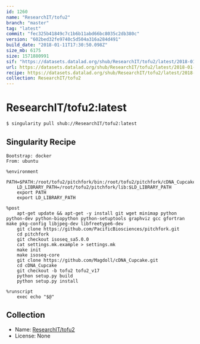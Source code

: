 ```yaml
---
id: 1260
name: "ResearchIT/tofu2"
branch: "master"
tag: "latest"
commit: "fec325b41849c7c1b6b11abd66bc8035c2db380c"
version: "602bed32fe9740c5d504a316a284d491"
build_date: "2018-01-11T17:30:50.098Z"
size_mb: 6175
size: 1571880991
sif: "https://datasets.datalad.org/shub/ResearchIT/tofu2/latest/2018-01-11-fec325b4-602bed32/602bed32fe9740c5d504a316a284d491.simg"
url: https://datasets.datalad.org/shub/ResearchIT/tofu2/latest/2018-01-11-fec325b4-602bed32/
recipe: https://datasets.datalad.org/shub/ResearchIT/tofu2/latest/2018-01-11-fec325b4-602bed32/Singularity
collection: ResearchIT/tofu2
---
```


# ResearchIT/tofu2:latest

```bash
$ singularity pull shub://ResearchIT/tofu2:latest
```

## Singularity Recipe

```singularity
Bootstrap: docker
From: ubuntu

%environment
    PATH=$PATH:/root/tofu2/pitchfork/bin:/root/tofu2/pitchfork/cDNA_Cupcake/sequence
    LD_LIBRARY_PATH=/root/tofu2/pitchfork/lib:$LD_LIBRARY_PATH
    export PATH
    export LD_LIBRARY_PATH

%post
    apt-get update && apt-get -y install git wget minimap python python-dev python-biopython python-setuptools graphviz gcc gfortran make pkg-config libjpeg-dev libfreetype6-dev
    git clone https://github.com/PacificBiosciences/pitchfork.git
    cd pitchfork
    git checkout isoseq_sa5.0.0
    cat settings.mk.example > settings.mk
    make init
    make isoseq-core
    git clone https://github.com/Magdoll/cDNA_Cupcake.git
    cd cDNA_Cupcake
    git checkout -b tofu2 tofu2_v17
    python setup.py build
    python setup.py install

%runscript
    exec echo "$@"
```

## Collection

 - Name: [ResearchIT/tofu2](https://github.com/ResearchIT/tofu2)
 - License: None


